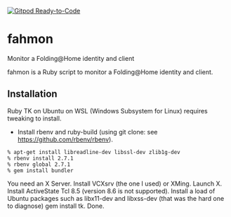 [![Gitpod Ready-to-Code](https://img.shields.io/badge/Gitpod-Ready--to--Code-blue?logo=gitpod)](https://gitpod.io/#https://github.com/jlm/fahmon) 

# fahmon
Monitor a Folding@Home identity and client

fahmon is a Ruby script to monitor a Folding@Home identity and client.

## Installation
Ruby TK on Ubuntu on WSL (Windows Subsystem for Linux) requires tweaking to install.
* Install rbenv and ruby-build (using git clone: see https://github.com/rbenv/rbenv).
```
% apt-get install libreadline-dev libssl-dev zlib1g-dev
% rbenv install 2.7.1
% rbenv global 2.7.1
% gem install bundler
```

You need an X Server.  Install VCXsrv (the one I used) or XMing.  Launch X.
Install ActiveState Tcl 8.5 (version 8.6 is not supported).
Install a load of Ubuntu packages such as libx11-dev and libxss-dev (that was the hard one to diagnose)
gem install tk.
Done.

